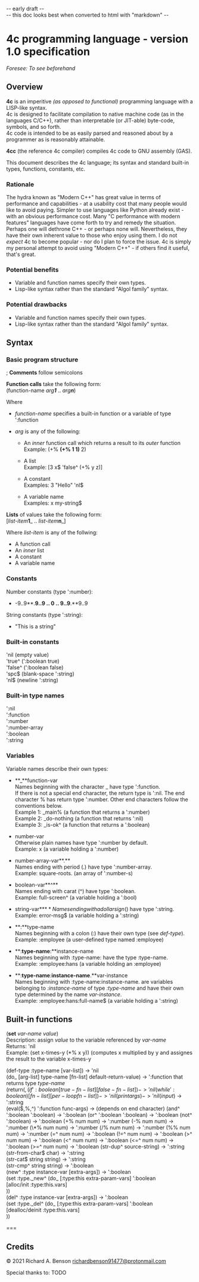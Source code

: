 -- early draft --  
-- this doc looks best when converted to html with "markdown" --

4c programming language - version 1.0 specification
===
_Foresee: To see beforehand_

## Overview
**4c** is an imperitive _(as opposed to functional)_ programming language with a LISP-like syntax.  
4c is designed to facilitate compilation to native machine code (as in the languages C/C++), rather than interpretable (or JIT-able) byte-code, symbols, and so forth.  
4c code is intended to be as easily parsed and reasoned about by a programmer as is reasonably attainable.  

**4cc** (the reference 4c compiler) compiles 4c code to GNU assembly (GAS).

This document describes the 4c language; its syntax and standard built-in types, functions, constants, etc.

### Rationale
The hydra known as "Modern C++" has great value in terms of performance and capabilities - at a usability cost that many people would like to avoid paying. Simpler to use languages like Python already exist - with an obvious performance cost. Many "C performance with modern features" languages have come forth to try and remedy the situation. Perhaps one will dethrone C++ - or perhaps none will. Nevertheless, they have their own inherent value to those who enjoy using them. I do not _expect_ 4c to become popular - nor do I plan to force the issue. 4c is simply my personal attempt to avoid using "Modern C++" - if others find it useful, that's great.  

### Potential benefits
  * Variable and function names specify their own types.  
  * Lisp-like syntax rather than the standard "Algol family" syntax.  

### Potential drawbacks
  * Variable and function names specify their own types.  
  * Lisp-like syntax rather than the standard "Algol family" syntax.  

## Syntax
### Basic program structure
; **Comments** follow semicolons  

**Function calls** take the following form:  
(function-name _arg**1**_ .. _arg**n**_)
 
Where  

  * _function-name_ specifies a built-in function or a variable of type ':function
  * _arg_ is any of the following:

    -   An _inner_ function call which returns a result to its _outer_ function  
        Example: (+% **(+% 1 1)** 2)

    -   A list  
        Example: [3 x$ 'false^ (+% y z)]

    -   A constant  
        Examples: 3 "Hello" 'nl$

    -   A variable name  
        Examples: x my-string$

**Lists** of values take the following form:  
[_list-item_**1**_ .. _list-item_**n**_]  

Where _list-item_ is any of the follwing:  

  * A function call
  * An _inner_ list
  * A constant
  * A variable name

### Constants
Number constants (type ':number):

  *  -9..9**.**9..9 .. 0 .. 9..9**.**9..9

String constants (type ':string):

  *  "This is a string"

### Built-in constants
'nil (empty value)  
'true^ (':boolean true)  
'false^ (':boolean false)  
'spc$ (blank-space ':string)  
'nl$ (newline ':string)  

### Built-in type names
':nil  
':function  
':number  
':number-array  
':boolean  
':string  

### Variables
Variable names describe their own types:  

  * **\_**function-var  
        Names beginning with the character \_ have type ':function.  
        If there is not a special end character, the return type is ':nil. The end character % has return type ':number. Other end characters follow the conventions below.  
        Example 1: \_main% (a function that returns a ':number)  
        Example 2: \_do-nothing (a function that returns ':nil)  
        Example 3: \_is-ok^ (a function that returns a ':boolean)  

  * number-var  
        Otherwise plain names have type ':number by default.  
        Example: x (a variable holding a ':number)  

  * number-array-var**.**  
        Names ending with period (.) have type ':number-array.  
        Example: square-roots. (an array of ':number-s)  

  * boolean-var**^**  
        Names ending with carat (^) have type ':boolean.  
        Example: full-screen^ (a variable holding a ':bool)  

  * string-var**$**  
        Names ending with a dollar sign ($) have type ':string.  
        Example: error-msg$ (a variable holding a ':string)  

  * **:**type-name  
        Names beginning with a colon (:) have their own type (see _def-type_).  
        Example: :employee (a user-defined type named :employee)  

  * **:**type-name**:**instance-name  
        Names beginning with :type-name: have the type :type-name.  
        Example: :employee:hans (a variable holding an :employee)  

  * **:**type-name**:**instance-name**.**var-instance  
        Names beginning with :type-name:instance-name. are variables belonging to _:instance-name_ of type _:type-name_ and have their own type determined by the name _var-instance_.  
        Example: :employee:hans:full-name$ (a variable holding a ':string)  

## Built-in functions
(**set** _var-name_ _value_)  
Description: assign _value_ to the variable referenced by _var-name_  
Returns: 'nil  
Example: (set x-times-y (\*% x y)) (computes x multiplied by y and assignes the result to the variable x-times-y 

(def-type :type-name [var-list]) -> 'nil  
(do\_ [arg-list] type-name [fn-list] default-return-value) -> ':function that returns type _type-name_  
(return($,%,^) value-for-do) -> (depends on end character)  
(if ':boolean [true-fn-list] [false-fn-list]) -> 'nil  
(while ':boolean) [fn-list] [per-loop fn-list]) -> 'nil  
(print args) -> 'nil  
(input$) -> ':string  
(eval($,%,^) ':function func-args) -> (depends on end character)  
(and^ ':boolean ':boolean) -> ':boolean  
(or^ ':boolean ':boolean) -> ':boolean  
(not^ ':boolean) -> ':boolean  
(+% num num) -> ':number  
(-% num num) -> ':number  
(\*% num num) -> ':number  
(/% num num) -> ':number  
(%% num num) -> ':number  
(=^ num num) -> ':boolean  
(!=^ num num) -> ':boolean  
(>^ num num) -> ':boolean  
(<^ num num) -> ':boolean  
(<=^ num num) -> ':boolean  
(>=^ num num) -> ':boolean  
(str-dup^ source-string) -> ':string  
(str-from-char$ char) -> ':string  
(str-cat$ string string) -> ':string  
(str-cmp^ string string) -> ':boolean  
(new^ :type instance-var [extra-args]) -> ':boolean  
    (set :type._new^ (do\_ [:type:this extra-param-vars] ':boolean  
      [alloc/init :type:this.vars]  
    ))  
(del^ :type instance-var [extra-args]) -> ':boolean  
    (set :type.\_del^ (do\_ [:type:this extra-param-vars]  ':boolean  
      [dealloc/deinit :type:this.vars]  
    ))  

===
## Credits

© 2021 Richard A. Benson <richardbenson91477@protonmail.com><br>

Special thanks to: TODO
